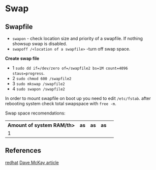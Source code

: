 # Swap


## Swapfile

* `swapon` - check location size and priority of a swapfile. If nothing showsup swap is disabled.
* `swapoff /<location of a swapfile>` -turn off swap space. 

**Create swap file**

* 1 `sudo dd if=/dev/zero of=/swapfile2 bs=1M count=4096 staus=progress`. 
* 2 `sudo chmod 600 /swapfile2`
* 3 `sudo mkswap /swapfile2`
* 4 `sudo swapon /swapfile2`

In order to mount swapfile on boot up you need to edit `/etc/fstab`.
after rebooting system check total swapspace with `free -m`.

Swap space recomendations: 

<table>


  <tr>
    <th>Amount of system RAM/th>
    <th>as</th>
    <th>as</th>
    <th>as</th>
    <th></th>
  </tr>

<tr>
	<td>1</td>
</tr>


<table>




## References

[redhat](https://www.redhat.com/sysadmin/managing-swap)
[Dave McKay article](https://www.howtogeek.com/449691/what-is-swapiness-on-linux-and-how-to-change-it/amp/)

